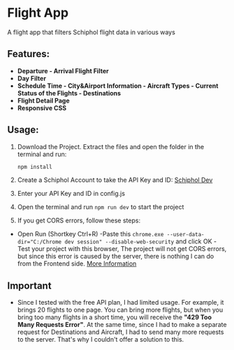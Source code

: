 # Flight App

A flight app that filters Schiphol flight data in various ways

## Features:

- **Departure - Arrival Flight Filter**
- **Day Filter**
- **Schedule Time - City&Airport Information - Aircraft Types - Current Status of the Flights - Destinations**
- **Flight Detail Page**
- **Responsive CSS**

## Usage:

1. Download the Project. Extract the files and open the folder in the terminal and run:

   ```bash
   npm install

   ```

2. Create a Schiphol Account to take the API Key and ID:
   [Schiphol Dev](https://www.schiphol.nl/en/developer-center/)

3. Enter your API Key and ID in config.js
4. Open the terminal and run `npm run dev` to start the project
5. If you get CORS errors, follow these steps:

- Open Run (Shortkey Ctrl+R)
  -Paste this `chrome.exe --user-data-dir="C:/Chrome dev session" --disable-web-security` and click OK
  -Test your project with this browser, The project will not get CORS errors, but since this error is caused by the server, there is nothing I can do from the Frontend side. [More Information](https://community.fabric.microsoft.com/t5/Developer/Error-No-Access-Control-Allow-Origin-header-is-present-on-the/m-p/351506#M10446)

## Important

- Since I tested with the free API plan, I had limited usage. For example, it brings 20 flights to one page. You can bring more flights, but when you bring too many flights in a short time, you will receive the **"429 Too Many Requests Error"**. At the same time, since I had to make a separate request for Destinations and Aircraft, I had to send many more requests to the server. That's why I couldn't offer a solution to this.

